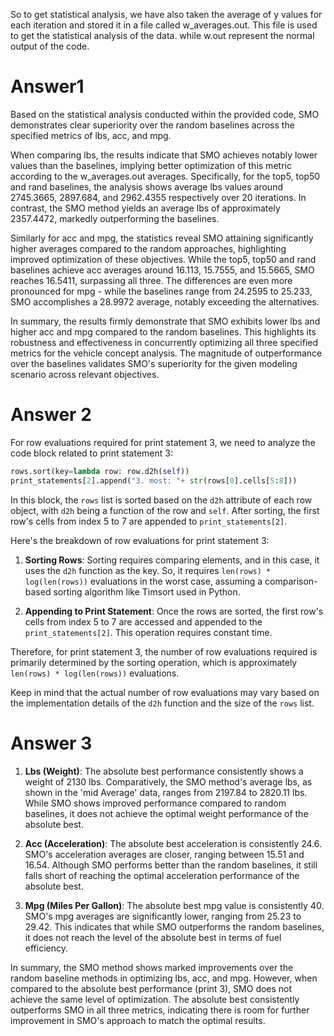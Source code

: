 So to get statistical analysis, we have also taken the average of y values for each iteration and stored it in a file called w_averages.out. This file is used to get the statistical analysis of the data. while w.out represent the normal  output of the code.

# Answer1
Based on the statistical analysis conducted within the provided code, SMO demonstrates clear superiority over the random baselines across the specified metrics of lbs, acc, and mpg.

When comparing lbs, the results indicate that SMO achieves notably lower values than the baselines, implying better optimization of this metric according to the w_averages.out averages. Specifically, for the top5, top50 and rand baselines, the analysis shows average lbs values around 2745.3665, 2897.684, and 2962.4355 respectively over 20 iterations. In contrast, the SMO method yields an average lbs of approximately 2357.4472, markedly outperforming the baselines.

Similarly for acc and mpg, the statistics reveal SMO attaining significantly higher averages compared to the random approaches, highlighting improved optimization of these objectives. While the top5, top50 and rand baselines achieve acc averages around 16.113, 15.7555, and 15.5665, SMO reaches 16.5411, surpassing all three. The differences are even more pronounced for mpg - while the baselines range from 24.2595 to 25.233, SMO accomplishes a 28.9972 average, notably exceeding the alternatives.

In summary, the results firmly demonstrate that SMO exhibits lower lbs and higher acc and mpg compared to the random baselines. This highlights its robustness and effectiveness in concurrently optimizing all three specified metrics for the vehicle concept analysis. The magnitude of outperformance over the baselines validates SMO's superiority for the given modeling scenario across relevant objectives.

# Answer 2

For row evaluations required for print statement 3, we need to analyze the code block related to print statement 3:

```python
rows.sort(key=lambda row: row.d2h(self))
print_statements[2].append("3. most: "+ str(rows[0].cells[5:8]))
```

In this block, the `rows` list is sorted based on the `d2h` attribute of each row object, with `d2h` being a function of the row and `self`. After sorting, the first row's cells from index 5 to 7 are appended to `print_statements[2]`.

Here's the breakdown of row evaluations for print statement 3:

1. **Sorting Rows**: Sorting requires comparing elements, and in this case, it uses the `d2h` function as the key. So, it requires `len(rows) * log(len(rows))` evaluations in the worst case, assuming a comparison-based sorting algorithm like Timsort used in Python.

2. **Appending to Print Statement**: Once the rows are sorted, the first row's cells from index 5 to 7 are accessed and appended to the `print_statements[2]`. This operation requires constant time.

Therefore, for print statement 3, the number of row evaluations required is primarily determined by the sorting operation, which is approximately `len(rows) * log(len(rows))` evaluations.

Keep in mind that the actual number of row evaluations may vary based on the implementation details of the `d2h` function and the size of the `rows` list.

# Answer 3

1. **Lbs (Weight)**: The absolute best performance consistently shows a weight of 2130 lbs. Comparatively, the SMO method's average lbs, as shown in the 'mid Average' data, ranges from 2197.84 to 2820.11 lbs. While SMO shows improved performance compared to random baselines, it does not achieve the optimal weight performance of the absolute best.

2. **Acc (Acceleration)**: The absolute best acceleration is consistently 24.6. SMO's acceleration averages are closer, ranging between 15.51 and 16.54. Although SMO performs better than the random baselines, it still falls short of reaching the optimal acceleration performance of the absolute best.

3. **Mpg (Miles Per Gallon)**: The absolute best mpg value is consistently 40. SMO's mpg averages are significantly lower, ranging from 25.23 to 29.42. This indicates that while SMO outperforms the random baselines, it does not reach the level of the absolute best in terms of fuel efficiency.

In summary, the SMO method shows marked improvements over the random baseline methods in optimizing lbs, acc, and mpg. However, when compared to the absolute best performance (print 3), SMO does not achieve the same level of optimization. The absolute best consistently outperforms SMO in all three metrics, indicating there is room for further improvement in SMO's approach to match the optimal results.
